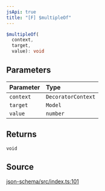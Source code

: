 ```yaml
---
jsApi: true
title: "[F] $multipleOf"
---
```


```ts
$multipleOf(
  context,
  target,
  value): void
```

## Parameters

| Parameter | Type               |
| :-------- | :----------------- |
| `context` | `DecoratorContext` |
| `target`  | `Model`            |
| `value`   | `number`           |

## Returns

`void`

## Source

[json-schema/src/index.ts:101](https://github.com/markcowl/cadl/blob/1a6d2b70/packages/json-schema/src/index.ts#L101)
